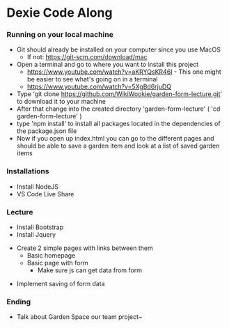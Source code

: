 # Dexie Code Along

### Running on your local machine
- Git should already be installed on your computer since you use MacOS
    - If not: https://git-scm.com/download/mac
- Open a terminal and go to where you want to install this project
    - https://www.youtube.com/watch?v=aKRYQsKR46I - This one might be easier to see what's going on in a terminal
    - https://www.youtube.com/watch?v=5XgBd6rjuDQ
- Type 'git clone https://github.com/WikiWookie/garden-form-lecture.git' to download it to your machine
- After that change into the created directory 'garden-form-lecture' ( 'cd garden-form-lecture' )
- type 'npm install' to install all packages located in the dependencies of the package.json file
- Now if you open up index.html you can go to the different pages and should be able to save a garden item and look at a list of saved garden items

### Installations
- Install NodeJS
- VS Code Live Share

### Lecture
- Install Bootstrap
- Install Jquery
* Create 2 simple pages with links between them
    - Basic homepage
    - Basic page with form
        - Make sure js can get data from form
- Implement saving of form data

### Ending
- Talk about Garden Space our team project~